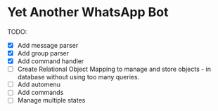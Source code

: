 # Yet Another WhatsApp Bot

TODO:
- [x] Add message parser
- [x] Add group parser
- [x] Add command handler
- [ ] Create Relational Object Mapping to manage and store objects - in database without using too many queries.
- [ ] Add automenu
- [ ] Add commands
- [ ] Manage multiple states
